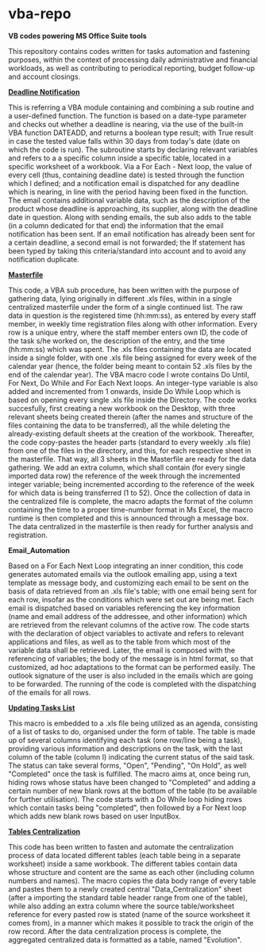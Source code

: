 # vba-repo 
<b>VB codes powering MS Office Suite tools</b>

This repository contains codes written for tasks automation and fastening purposes, within the context of processing daily administrative and financial workloads, as well as contributing to periodical reporting, budget follow-up and account closings.

<u><b>Deadline Notification</b></u>

This is referring a VBA module containing and combining a sub routine and a user-defined function.
The function is based on a date-type parameter and checks out whether a deadline is nearing, via the use of the built-in VBA function DATEADD, and returns a boolean type result; with True result in case the tested value falls within 30 days from today's date (date on which the code is run). 
The subroutine starts by declaring relevant variables and refers to a a specific column inside a specific table, located in a specific worksheet of a workbook. Via a For Each - Next loop, the value of every cell (thus, containing deadline date) is tested through the function which I defined; and a notification email is dispatched for any deadline which is nearing, in line with the period having been fixed in the function. The email contains additional variable data, such as the description of the product whose deadline is approaching, its supplier, along with the deadline date in question. Along with sending emails, the sub also adds to the table (in a column dedicated for that end) the information that the email notification has been sent. If an email notification has already been sent for a certain deadline, a second email is not forwarded; the If statement has been typed by taking this criteria/standard into account and to avoid any notification duplicate.

<u><b>Masterfile</b></u>

This code, a VBA sub procedure, has been written with the purpose of gathering data, lying originally in different .xls files, within in a single centralized masterfile under the form of a single continued list. The raw data in question is the registered time (hh:mm:ss), as entered by every staff member, in weekly time registration files along with other information. Every row is a unique entry, where the staff member enters own ID, the code of the task s/he worked on, the description of the entry, and the time (hh:mm:ss) which was spent.
The .xls files containing the data are located inside a single folder, with one .xls file being assigned for every week of the calendar year (hence, the folder being meant to contain 52 .xls files by the end of the calendar year). 
The VBA macro code I wrote contains Do Until, For Next, Do While and For Each Next loops. An integer-type variable is also added and incremented from 1 onwards, inside Do While Loop which is based on opening every single .xls file inside the Directory.
The code works succesfully, first creating a new workbook on the Desktop, with three relevant sheets being created therein (after the names and structure of the files containing the data to be transferred), all the while deleting the already-existing default sheets at the creation of the workbook. Thereafter, the code copy-pastes the header parts (standard to every weekly .xls file) from one of the files in the directory, and this, for each respective sheet in the masterfile. That way, all 3 sheets in the Masterfile are ready for the data gathering. We add an extra column, which shall contain (for every single imported data row) the reference of the week through the incremented integer variable; being incremented according to the reference of the week for which data is being transferred (1 to 52). Once the collection of data in the centralized file is complete, the macro adapts the format of the column containing the time to a proper time-number format in Ms Excel, the macro runtime is then completed and this is announced through a message box. The data centralized in the masterfile is then ready for further analysis and registration.

<b>Email_Automation</b>

Based on a For Each Next Loop integrating an inner condition, this code generates automated emails via the outlook emailing app, using a text template as message body, and customizing each email to be sent on the basis of data retrieved from an .xls file's table; with one email being sent for each row, insofar as the conditions which were set out are being met. Each email is dispatched based on variables referencing the key information (name and email address of the addressee, and other information) which are retrieved from the relevant columns of the active row. 
The code starts with the declaration of object variables to activate and refers to relevant applications and files, as well as to the table from which most of the variable data shall be retrieved. Later, the email is composed with the referencing of variables; the body of the message is in html format, so that customized, ad hoc adaptations to the format can be performed easily. The outlook signature of the user is also included in the emails which are going to be forwarded. The running of the code is completed with the dispatching of the emails for all rows.   

<u><b>Updating Tasks List</b></u>

This macro is embedded to a .xls file being utilized as an agenda, consisting of a list of tasks to do, organised under the form of table. The table is made up of several columns identifying each task (one row/line being a task), providing various information and descriptions on the task, with the last column of the table (column I) indicating the current status of the said task. The status can take several forms, "Open", "Pending", "On Hold", as well "Completed" once the task is fulfilled. The macro aims at, once being run, hiding rows whose status have been changed to "Completed" and adding a certain number of new blank rows at the bottom of the table (to be available for further utilisation). The code starts with a Do While loop hiding rows which contain tasks being "completed", then followed by a For Next loop which adds new blank rows based on user InputBox.
 
<u><b>Tables Centralization</b></u>

This code has been written to fasten and automate the centralization process of data located different tables (each table being in a separate worksheet) inside a same workbook. The different tables contain data whose structure and content are the same as each other (including column numbers and names). The macro copies the data body range of every table and pastes them to a newly created central "Data_Centralization" sheet (after a importing the standard table header range from one of the table), while also adding an extra column where the source table/worksheet reference for every pasted row is stated (name of the source worksheet it comes from), in a manner which makes it possible to track the origin of the row record. After the data centralization process is complete, the aggregated centralized data is formatted as a table, named "Evolution".
